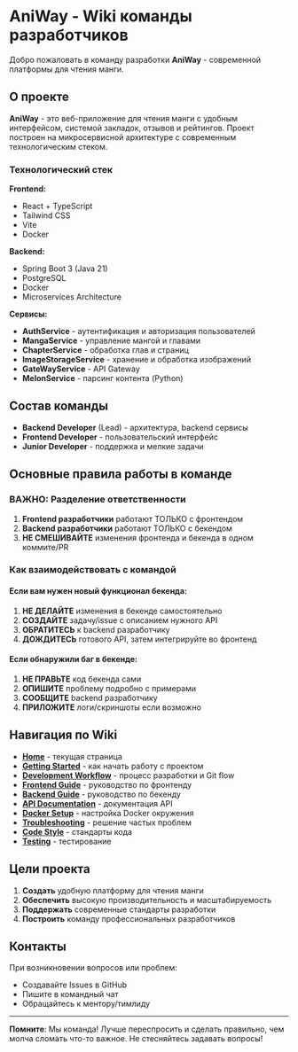 # AniWay - Wiki команды разработчиков

Добро пожаловать в команду разработки **AniWay** - современной платформы для чтения манги. 

## О проекте

**AniWay** - это веб-приложение для чтения манги с удобным интерфейсом, системой закладок, отзывов и рейтингов. Проект построен на микросервисной архитектуре с современным технологическим стеком.

### Технологический стек

**Frontend:**
- React + TypeScript
- Tailwind CSS
- Vite
- Docker

**Backend:**
- Spring Boot 3 (Java 21)
- PostgreSQL
- Docker
- Microservices Architecture

**Сервисы:**
- **AuthService** - аутентификация и авторизация пользователей
- **MangaService** - управление мангой и главами
- **ChapterService** - обработка глав и страниц
- **ImageStorageService** - хранение и обработка изображений
- **GateWayService** - API Gateway
- **MelonService** - парсинг контента (Python)

## Состав команды

- **Backend Developer** (Lead) - архитектура, backend сервисы
- **Frontend Developer** - пользовательский интерфейс
- **Junior Developer** - поддержка и мелкие задачи

## Основные правила работы в команде

### ВАЖНО: Разделение ответственности

1. **Frontend разработчики** работают ТОЛЬКО с фронтендом
2. **Backend разработчики** работают ТОЛЬКО с бекендом
3. **НЕ СМЕШИВАЙТЕ** изменения фронтенда и бекенда в одном коммите/PR

### Как взаимодействовать с командой

#### Если вам нужен новый функционал бекенда:
1. **НЕ ДЕЛАЙТЕ** изменения в бекенде самостоятельно
2. **СОЗДАЙТЕ** задачу/issue с описанием нужного API
3. **ОБРАТИТЕСЬ** к backend разработчику
4. **ДОЖДИТЕСЬ** готового API, затем интегрируйте во фронтенд

#### Если обнаружили баг в бекенде:
1. **НЕ ПРАВЬТЕ** код бекенда сами
2. **ОПИШИТЕ** проблему подробно с примерами
3. **СООБЩИТЕ** backend разработчику
4. **ПРИЛОЖИТЕ** логи/скриншоты если возможно

## Навигация по Wiki

- **[Home](home)** - текущая страница
- **[Getting Started](getting-started)** - как начать работу с проектом
- **[Development Workflow](development-workflow)** - процесс разработки и Git flow
- **[Frontend Guide](frontend-guide)** - руководство по фронтенду
- **[Backend Guide](backend-guide)** - руководство по бекенду
- **[API Documentation](api-documentation)** - документация API
- **[Docker Setup](docker-setup)** - настройка Docker окружения
- **[Troubleshooting](troubleshooting)** - решение частых проблем
- **[Code Style](code-style)** - стандарты кода
- **[Testing](testing)** - тестирование

## Цели проекта

1. **Создать** удобную платформу для чтения манги
2. **Обеспечить** высокую производительность и масштабируемость
3. **Поддержать** современные стандарты разработки
4. **Построить** команду профессиональных разработчиков

## Контакты

При возникновении вопросов или проблем:
- Создавайте Issues в GitHub
- Пишите в командный чат
- Обращайтесь к ментору/тимлиду

---

**Помните**: Мы команда! Лучше переспросить и сделать правильно, чем молча сломать что-то важное. Не стесняйтесь задавать вопросы!
